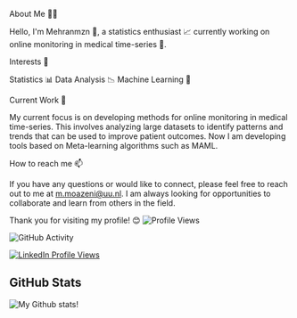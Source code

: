 About Me 👨‍💻

Hello, I'm Mehranmzn 👋, a statistics enthusiast 📈 currently working on online monitoring in medical time-series 🏥.

Interests 👀

Statistics 📊
Data Analysis 📉
Machine Learning 🤖


Current Work 🌱

My current focus is on developing methods for online monitoring in medical time-series. This involves analyzing large datasets to identify patterns and trends that can be used to improve patient outcomes.
Now I am developing tools based on Meta-learning algorithms such as MAML.

How to reach me 📫

If you have any questions or would like to connect, please feel free to reach out to me at m.moazeni@uu.nl. I am always looking for opportunities to collaborate and learn from others in the field.

Thank you for visiting my profile! 😊 
![Profile Views](https://komarev.com/ghpvc/?username=MehranMzn)

![GitHub Activity](https://github-readme-stats.vercel.app/api?username=MehranMzn&count_private=true&show_icons=true&theme=radical)

[![LinkedIn Profile Views](https://img.shields.io/badge/dynamic/json?color=0A66C2&label=LinkedIn%20Profile%20Views&query=%24.total&url=https%3A%2F%2Fapi.countapi.xyz%2Fget%2Flinkedin%2Fyour-linkedin-id%2Findex.json)]([https://www.linkedin.com/in/your-linkedin-id/](https://www.linkedin.com/in/mehran-moazeni/))



<!-- Your other content here -->

## GitHub Stats

![My Github stats!](https://github-readme-stats.vercel.app/api?username=MehranMzn&show_icons=true&theme=radical)

<!-- More content below if needed -->



